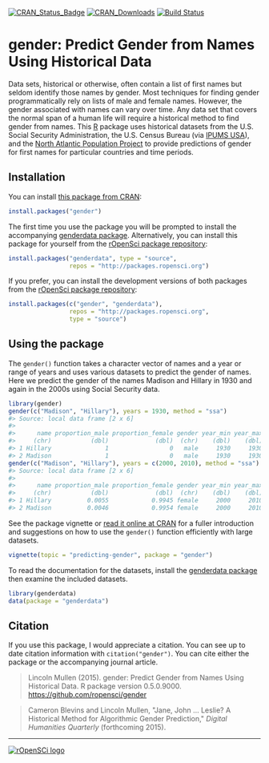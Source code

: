 <!-- README.md is generated from README.Rmd. Please edit that file -->
[![CRAN\_Status\_Badge](http://www.r-pkg.org/badges/version/gender)](http://cran.r-project.org/package=gender) [![CRAN\_Downloads](http://cranlogs.r-pkg.org/badges/grand-total/gender)](http://cran.r-project.org/package=gender) [![Build Status](https://travis-ci.org/ropensci/gender.svg?branch=master)](https://travis-ci.org/ropensci/gender)

gender: Predict Gender from Names Using Historical Data
=======================================================

Data sets, historical or otherwise, often contain a list of first names but seldom identify those names by gender. Most techniques for finding gender programmatically rely on lists of male and female names. However, the gender associated with names can vary over time. Any data set that covers the normal span of a human life will require a historical method to find gender from names. This [R](http://www.r-project.org/) package uses historical datasets from the U.S. Social Security Administration, the U.S. Census Bureau (via [IPUMS USA](https://usa.ipums.org/usa/)), and the [North Atlantic Population Project](https://www.nappdata.org/napp/) to provide predictions of gender for first names for particular countries and time periods.

Installation
------------

You can install [this package from CRAN](http://cran.r-project.org/package=gender):

``` r
install.packages("gender")
```

The first time you use the package you will be prompted to install the accompanying [genderdata package](https://github.com/ropensci/genderdata). Alternatively, you can install this package for yourself from the [rOpenSci package repository](http://packages.ropensci.org/):

``` r
install.packages("genderdata", type = "source",
                 repos = "http://packages.ropensci.org")
```

If you prefer, you can install the development versions of both packages from the [rOpenSci package repository](http://packages.ropensci.org/):

``` r
install.packages(c("gender", "genderdata"),
                 repos = "http://packages.ropensci.org",
                 type = "source")
```

Using the package
-----------------

The `gender()` function takes a character vector of names and a year or range of years and uses various datasets to predict the gender of names. Here we predict the gender of the names Madison and Hillary in 1930 and again in the 2000s using Social Security data.

``` r
library(gender)
gender(c("Madison", "Hillary"), years = 1930, method = "ssa")
#> Source: local data frame [2 x 6]
#> 
#>      name proportion_male proportion_female gender year_min year_max
#>     (chr)           (dbl)             (dbl)  (chr)    (dbl)    (dbl)
#> 1 Hillary               1                 0   male     1930     1930
#> 2 Madison               1                 0   male     1930     1930
gender(c("Madison", "Hillary"), years = c(2000, 2010), method = "ssa")
#> Source: local data frame [2 x 6]
#> 
#>      name proportion_male proportion_female gender year_min year_max
#>     (chr)           (dbl)             (dbl)  (chr)    (dbl)    (dbl)
#> 1 Hillary          0.0055            0.9945 female     2000     2010
#> 2 Madison          0.0046            0.9954 female     2000     2010
```

See the package vignette or [read it online at CRAN](https://cran.rstudio.com/web/packages/gender/vignettes/predicting-gender.html) for a fuller introduction and suggestions on how to use the `gender()` function efficiently with large datasets.

``` r
vignette(topic = "predicting-gender", package = "gender")
```

To read the documentation for the datasets, install the [genderdata package](https://github.com/ropensci/genderdata) then examine the included datasets.

``` r
library(genderdata)
data(package = "genderdata")
```

Citation
--------

If you use this package, I would appreciate a citation. You can see up to date citation information with `citation("gender")`. You can cite either the package or the accompanying journal article.

> Lincoln Mullen (2015). gender: Predict Gender from Names Using Historical Data. R package version 0.5.0.9000. <https://github.com/ropensci/gender>

> Cameron Blevins and Lincoln Mullen, "Jane, John ... Leslie? A Historical Method for Algorithmic Gender Prediction," *Digital Humanities Quarterly* (forthcoming 2015).

------------------------------------------------------------------------

[![rOpenSCi logo](http://ropensci.org/public_images/github_footer.png)](http://ropensci.org)
